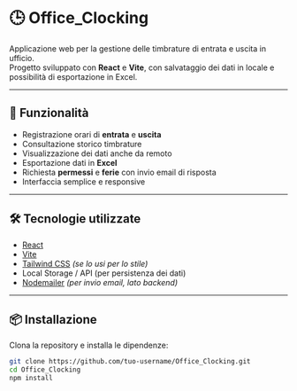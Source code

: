 # 🕒 Office_Clocking

Applicazione web per la gestione delle timbrature di entrata e uscita in ufficio.  
Progetto sviluppato con **React** e **Vite**, con salvataggio dei dati in locale e possibilità di esportazione in Excel.

---

## 🚀 Funzionalità
- Registrazione orari di **entrata** e **uscita**
- Consultazione storico timbrature
- Visualizzazione dei dati anche da remoto
- Esportazione dati in **Excel**
- Richiesta **permessi** e **ferie** con invio email di risposta
- Interfaccia semplice e responsive

---

## 🛠️ Tecnologie utilizzate
- [React](https://react.dev/)  
- [Vite](https://vitejs.dev/)  
- [Tailwind CSS](https://tailwindcss.com/) *(se lo usi per lo stile)*  
- Local Storage / API (per persistenza dei dati)  
- [Nodemailer](https://nodemailer.com/) *(per invio email, lato backend)*  

---

## 📦 Installazione
Clona la repository e installa le dipendenze:

```bash
git clone https://github.com/tuo-username/Office_Clocking.git
cd Office_Clocking
npm install
